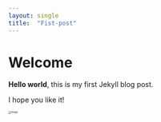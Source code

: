 ```yaml
---
layout: single
title:  "Fist-post"
---
```


# Welcome

**Hello world**, this is my first Jekyll blog post.

I hope you like it!

<img src="D:\Github\gyufx.github.io\images\2024-03-28-first-post\Image.png" alt="Image" style="zoom:33%;" />

